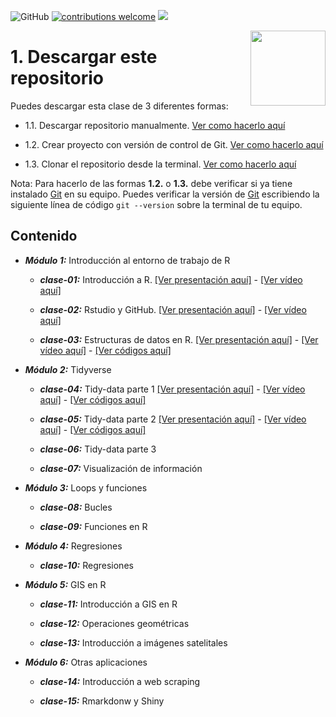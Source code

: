 ![GitHub](https://img.shields.io/github/license/taller-R/taller_r-202102) [![contributions welcome](https://img.shields.io/badge/contributions-welcome-brightgreen.svg?style=flat)](https://github.com/taller-R/taller_r-202102/issues) ![](https://img.shields.io/github/followers/taller-R?style=social)

<img src="https://avatars0.githubusercontent.com/u/69440432?s=400&u=96b3e58c713578b563d5c3d3c259f34965ac8e33&v=4" align="right" width=120 height=120 alt="" />

# 1. Descargar este repositorio

Puedes descargar esta clase de 3 diferentes formas:

- 1.1. Descargar repositorio manualmente. [Ver como hacerlo aquí](https://raw.githubusercontent.com/taller-R/clase_1/master/help/pics/download.gif)

- 1.2. Crear proyecto con versión de control de Git. [Ver como hacerlo aquí](https://raw.githubusercontent.com/taller-R/clase_1/master/help/pics/crear_proyecto.gif)

- 1.3. Clonar el repositorio desde la terminal. [Ver como hacerlo aquí](https://github.com/taller-R/Clase_1/blob/master/help/pics/terminal.gif)

Nota: Para hacerlo de las formas **1.2.** o **1.3.** debe verificar si ya tiene instalado [Git](https://git-scm.com/downloads) en su equipo. Puedes verificar la versión de [Git](https://git-scm.com/downloads) escribiendo la siguiente línea de código `git --version` sobre la terminal de tu equipo.

## Contenido

* ***Módulo 1:*** Introducción al entorno de trabajo de R

  + ***clase-01:*** Introducción a R. [[Ver presentación aquí]](https://lectures-r.gitlab.io/lecture_1/#/) - [[Ver vídeo aquí]](https://uniandes.sharepoint.com/sites/Section_20212029291/Documentos%20compartidos/General/Recordings/Clase%201-20210811_170740-Grabaci%C3%B3n%20de%20la%20reuni%C3%B3n.mp4?web=1)

  + ***clase-02:*** Rstudio y GitHub. [[Ver presentación aquí]](https://lectures-r.gitlab.io/lecture_2/#/) - [[Ver vídeo aquí]]()
  
  + ***clase-03:*** Estructuras de datos en R. [[Ver presentación aquí]](https://lectures-r.gitlab.io/lecture_3/#/) - [[Ver vídeo aquí]]() - [[Ver códigos aquí]](https://github.com/taller-R/data_r/tree/master/data_3)
  
* ***Módulo 2:*** Tidyverse

  + ***clase-04:*** Tidy-data parte 1 [[Ver presentación aquí]](https://lectures-r.gitlab.io/lecture_4/#/) - [[Ver vídeo aquí]]() - [[Ver códigos aquí]](https://github.com/taller-R/data_r/tree/master/data_4)

  + ***clase-05:*** Tidy-data parte 2 [[Ver presentación aquí]](https://lectures-r.gitlab.io/lecture_5/#/) - [[Ver vídeo aquí]]() - [[Ver códigos aquí]](https://github.com/taller-R/data_r/tree/master/data_5)

  + ***clase-06:*** Tidy-data parte 3

  + ***clase-07:*** Visualización de información

* ***Módulo 3:*** Loops y funciones

  + ***clase-08:*** Bucles
  
  + ***clase-09:*** Funciones en R

* ***Módulo 4:***  Regresiones
     
  + ***clase-10:*** Regresiones
  
* ***Módulo 5:*** GIS en R
    
  + ***clase-11:*** Introducción a GIS en R
  
  + ***clase-12:*** Operaciones geométricas
  
  + ***clase-13:*** Introducción a imágenes satelitales
  
* ***Módulo 6:*** Otras aplicaciones
   
  + ***clase-14:*** Introducción a web scraping

  + ***clase-15:*** Rmarkdonw y Shiny
  
